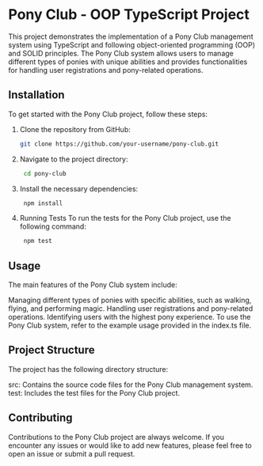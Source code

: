 # Pony Club - OOP TypeScript Project

This project demonstrates the implementation of a Pony Club management system using TypeScript and following object-oriented programming (OOP) and SOLID principles. The Pony Club system allows users to manage different types of ponies with unique abilities and provides functionalities for handling user registrations and pony-related operations.

## Installation

To get started with the Pony Club project, follow these steps:

1. Clone the repository from GitHub:
   ```bash
   git clone https://github.com/your-username/pony-club.git
   
2. Navigate to the project directory:

   ```bash
    cd pony-club
   
3. Install the necessary dependencies:

   ```bash
    npm install

4. Running Tests
To run the tests for the Pony Club project, use the following command:

   ```bash
    npm test

## Usage
The main features of the Pony Club system include:

Managing different types of ponies with specific abilities, such as walking, flying, and performing magic.
Handling user registrations and pony-related operations.
Identifying users with the highest pony experience.
To use the Pony Club system, refer to the example usage provided in the index.ts file.

## Project Structure
The project has the following directory structure:

src: Contains the source code files for the Pony Club management system.
test: Includes the test files for the Pony Club project.

## Contributing
Contributions to the Pony Club project are always welcome. If you encounter any issues or would like to add new features, please feel free to open an issue or submit a pull request.
